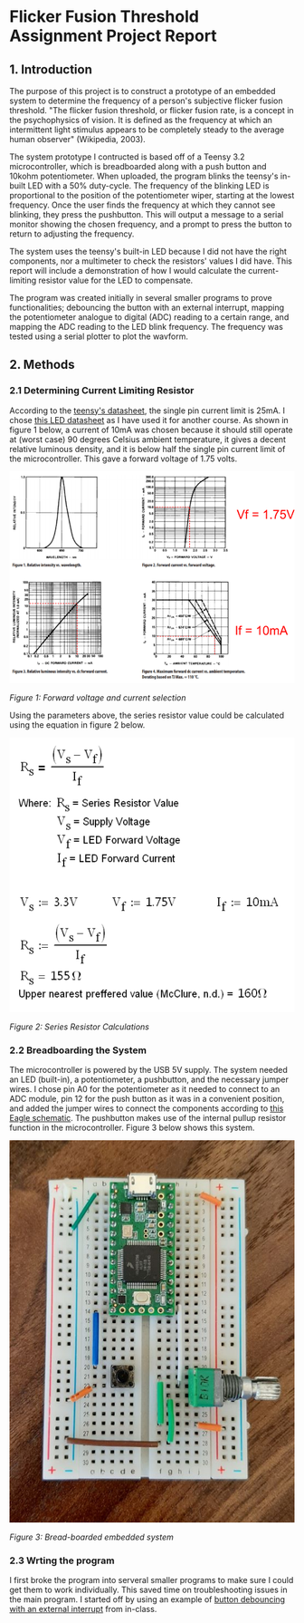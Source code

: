 # Flicker Fusion Threshold Assignment Project Report

## 1. Introduction

The purpose of this project is to construct a prototype of an embedded system to determine the frequency of a person's subjective flicker fusion threshold. "The flicker fusion threshold, or flicker fusion rate, is a concept in the psychophysics of vision. It is defined as the frequency at which an intermittent light stimulus appears to be completely steady to the average human observer" (Wikipedia, 2003).

The system prototype I contructed is based off of a Teensy 3.2 microcontroller, which is breadboarded along with a push button and 10kohm potentiometer. When uploaded, the program blinks the teensy's in-built LED with a 50% duty-cycle. The frequency of the blinking LED is proportional to the position of the potentiometer wiper, starting at the lowest frequency. Once the user finds the frequency at which they cannot see blinking, they press the pushbutton. This will output a message to a serial monitor showing the chosen frequency, and a prompt to press the button to return to adjusting the frequency.

The system uses the teensy's built-in LED because I did not have the right components, nor a multimeter to check the resistors' values I did have. This report will include a demonstration of how I would calculate the current-limiting resistor value for the LED to compensate.

The program was created initially in several smaller programs to prove functionalities; debouncing the button with an external interrupt, mapping the potentiometer analogue to digital (ADC) reading to a certain range, and mapping the ADC reading to the LED blink frequency. The frequency was tested using a serial plotter to plot the wavform.

## 2. Methods

### 2.1 Determining Current Limiting Resistor

According to the [teensy's datasheet](Project_media/Datasheets/MK20DX64VLH7_Datasheet.pdf), the single pin current limit is 25mA. I chose [this LED datasheet](Project_media/Datasheets/element14_1003210_LED.pdf) as I have used it for another course. As shown in figure 1 below, a current of 10mA was chosen because it should still operate at (worst case) 90 degrees Celsius ambient temperature, it gives a decent relative luminous density, and it is below half the single pin current limit of the microcontroller. This gave a forward voltage of 1.75 volts.

![Figure 1: Forward voltage and current selection](Project_media/Images/LED_data.PNG)

*_Figure 1:_ Forward voltage and current selection*

Using the parameters above, the series resistor value could be calculated using the equation in figure 2 below.

![Figure 2: Series Resistor Calculations](Project_media/Results/Series_resitor_calcs.PNG)

*_Figure 2:_ Series Resistor Calculations*

### 2.2 Breadboarding the System

The microcontroller is powered by the USB 5V supply. The system needed an LED (built-in), a potentiometer, a pushbutton, and the necessary jumper wires. I chose pin A0 for the potentiometer as it needed to connect to an ADC module, pin 12 for the push button as it was in a convenient position, and added the jumper wires to connect the components according to [this Eagle schematic](Schematic/Flicker_Fusion_schematic.PNG). The pushbutton makes use of the internal pullup resistor function in the microcontroller. Figure 3 below shows this system.

![Figure 3: Bread-boarded embedded system](Project_media/Images/Breadboarded_System.jpg)

*_Figure 3:_ Bread-boarded embedded system*

### 2.3 Wrting the program

I first broke the program into serveral smaller programs to make sure I could get them to work individually. This saved time on troubleshooting issues in the main program. I started off by using an example of [button debouncing with an external interrupt](Test_projects/Debounce_with_E_interrupt) from in-class.
